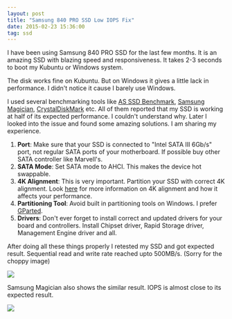 ```yaml
---
layout: post
title: "Samsung 840 PRO SSD Low IOPS Fix"
date: 2015-02-23 15:36:00
tag: ssd
---
```

I have been using Samsung 840 PRO SSD for the last few months. It is an amazing SSD with blazing speed and responsiveness. It takes 2-3 seconds to boot my Kubuntu or Windows system.

The disk works fine on Kubuntu. But on Windows it gives a little lack in performance. I didn't notice it cause I barely use Windows.

I used several benchmarking tools like [AS SSD Benchmark](http://alex-is.de/PHP/fusion/downloads.php?download_id=9), [Samsung Magician](http://www.samsung.com/global/business/semiconductor/minisite/SSD/global/html/support/downloads.html), [CrystalDiskMark](http://crystalmark.info/software/CrystalDiskMark/index-e.html) etc. All of them reported that my SSD is working at half of its expected performance. I couldn't understand why. Later I looked into the issue and found some amazing solutions. I am sharing my experience.

1. **Port**: Make sure that your SSD is connected to "Intel SATA III 6Gb/s" port, not regular SATA ports of your motherboard. If possible buy other SATA controller like Marvell's.
2. **SATA Mode**: Set SATA mode to AHCI. This makes the device hot swappable.
3. **4K Alignment**: This is very important. Partition your SSD with correct 4K alignment. Look [here](http://us.hardware.info/reviews/4583/4/how-to-copy-hdd-to-ssd-with-correct-4k-alignment-4k-alignment) for more information on 4K alignment and how it affects your performance.
4. **Partitioning Tool**: Avoid built in partitioning tools on Windows. I prefer [GParted](http://gparted.org/download.php).
5. **Drivers**: Don't ever forget to install correct and updated drivers for your board and controllers. Install Chipset driver, Rapid Storage driver, Management Engine driver and all.

After doing all these things properly I retested my SSD and got expected result. Sequential read and write rate reached upto 500MB/s. (Sorry for the choppy image)

<img class="img img-responsive" src="http://i.imgur.com/97Gm5aH.jpg" />

Samsung Magician also shows the similar result. IOPS is almost close to its expected result.

<img class="img img-responsive" src="http://i.imgur.com/WajqeuZ.jpg" />